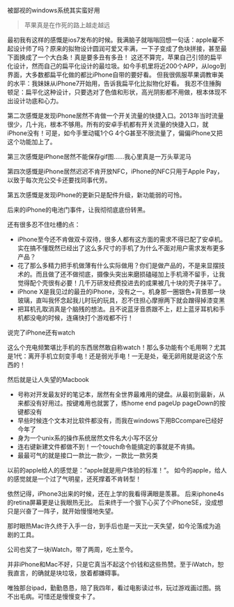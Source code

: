 被鄙视的windows系统其实蛮好用

> 苹果真是在作死的路上越走越远

最初我有这样的感慨是ios7发布的时候。我满脑子就嗡嗡回想一句话：apple雇不起设计师了吗？原来的拟物设计圆润可爱又丰满，一下子变成了色块拼接，甚至最下面换成了一个大白条！真是要多丑有多丑！
这还不算完，苹果自己引领的扁平化设计，然而自己的扁平化设计的最垃圾。如今手机里将近200个APP，从logo到界面，大多数都扁平化做的都比iPhone自带的要好看。
但我很佩服苹果调教审美的水平：我妹妹从iPhone7开始用，告诉我扁平化比拟物化好看。
我忍不住捶胸顿足：扁平化这种设计，只要选对了色值和形状，高光阴影都不用做，根本体现不出设计功底和心力。

第二次感慨是发现iPhone居然不肯做一个开关流量的快捷入口。2013年当时流量很少，几十兆，根本不够用。所有的安卓手机都有开关流量的快捷入口，就iPhone没有！可是，如今手里动辄1个G 4个G甚至不限流量了，偏偏iPhone又把这个功能加上了。

第三次感慨是iPhone居然不能保存gif图……我心里真是一万头草泥马

第四次感慨是iPhone居然迟迟不肯开放NFC，iPhone的NFC只用于Apple Pay，以致于每次充公交卡还要找同事代劳。

第五次感慨是发现iPhone的更新只是配件升级，新功能弱的可怜。

后来的iPhone的电池门事件，让我彻彻底底份转黑。

还有很多忍不住吐槽的点：
- iPhone至今还不肯做双卡双待，很多人都有这方面的需求不得已配了安卓机。实在搞不懂既然已经出了这么多尺寸的手机了为什么不面对用户需求发布更多产品？
- 花了那么多精力把手机做薄有什么实际做用？你们是做产品的，不是来显摆技术的。而且做了还不做彻底，摄像头突出来磨损磕碰加上手机滑不留手，让我觉得配个壳很有必要！几千万研发经费投进去的成果被几十块的壳子抹平了。
- iPhone X是我见过的最丑的iPhone，没有之一。机身那一圈银色+背景那一块玻璃，直叫我怀念起我儿时玩的玩具，忍不住担心摩擦两下就会蹭得掉漆变黑
- 把耳机孔取消真是个脑残的想法。且不说蓝牙音质跟不上，赶上蓝牙耳机和手机都没电的时候，连痛快打个游戏都不行！

说完了iPhone还有watch

这么个充电频繁堪比手机的东西居然敢自称watch！那么多功能有个毛用啊？尤其是1代：离开手机立刻变手电！还是弱光手电！一无是处，毫无卵用就是说这个东西的！

然后就是让人失望的Macbook
- 号称对开发最友好的笔记本，居然有全世界最难用的键盘。从最初到最新，从来都没有好用过。按键难用也就罢了，练home end pageUp pageDown的按键都没有
- 早些时候连个文本对比软件都没有，而我在windows下用BCcompare已经好今年了
- 身为一个unix系的操作系统居然文件名大小写不区分
- 连右键新建文件都做不到！一个touch命令能搞定的事就是不肯搞。
- 最最可气的就是接口一款比一款少，一款比一款另类

以前的apple给人的感觉是：“apple就是用户体验的标准！”。
如今的apple，给人的感觉就是一个过了气明星，还死撑着不肯转型！

依然记得，iPhone3出来的时候，还在上学的我看得满眼是羡慕。
后来iphone4s的retina屏幕更是让我眼热无比。
后来终于一个狠下心买了个iPhoneSE，没成想只是兴奋了一阵子，就开始慢慢地失望。

那时眼热Mac许久终于入手一台，到手后也是一天比一天失望，如今沦落成为追剧的工具。

公司也奖了一块iWatch，带了两周，吃土至今。

并非iPhone和Mac不好，只是它真当不起这个价钱和这些热赞。至于iWatch，恕我直言，的确就是块垃圾，放着都嫌碍事。

唯独那台ipad，勤勤恳恳，陪了我四年，看过电影读过书，玩过游戏画过图。挑不出毛病。可惜还是慢慢变卡了。
